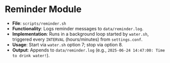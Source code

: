 # Reminder Module
- **File**: `scripts/reminder.sh`
- **Functionality**: Logs reminder messages to `data/reminder.log`.
- **Implementation**: Runs in a background loop started by `water.sh`, triggered every `INTERVAL` (hours/minutes) from `settings.conf`.
- **Usage**: Start via `water.sh` option 7; stop via option 8.
- **Output**: Appends to `data/reminder.log` (e.g., `2025-06-24 14:47:00: Time to drink water!`).

